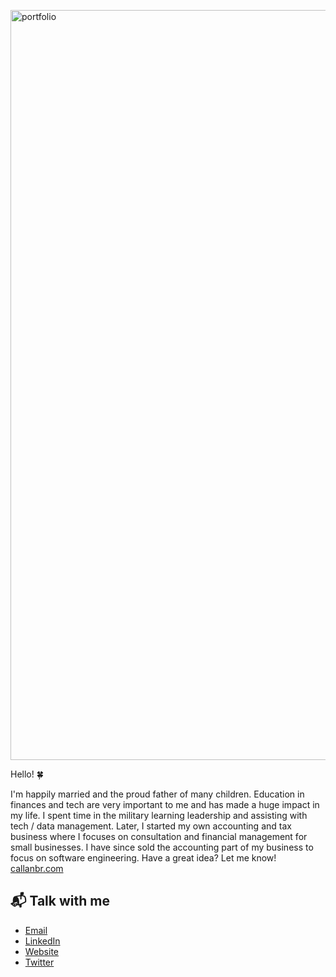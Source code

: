 <a href="https://www.callanbr.com" target="_blank"><img src="https://i.imgur.com/qEAHrpP.gif" align="center" alt="portfolio" width="1200" height="auto"></a>

<!-- [![Hello 🍀](https://i.imgur.com/qEAHrpP.gif)][1] -->

Hello! 🍀

I'm happily married and the proud father of many children. Education in finances and tech are very important to me and has made a huge impact in my life. I spent time in the military learning leadership and assisting with tech / data management. Later, I started my own accounting and tax business where I focuses on consultation and financial management for small businesses. I have since sold the accounting part of my business to focus on software engineering. Have a great idea? Let me know! [callanbr.com][1]

## 📬 Talk with me

-  [Email][3]
-  [LinkedIn][2]
-  [Website][1]
-  [Twitter][4]

[1]: https://www.callanbr.com
[2]: https://www.linkedin.com/in/callanbr
[3]: mailto:callanbrg@gmail.com
[4]: https://twitter.com/Chrisallanb
